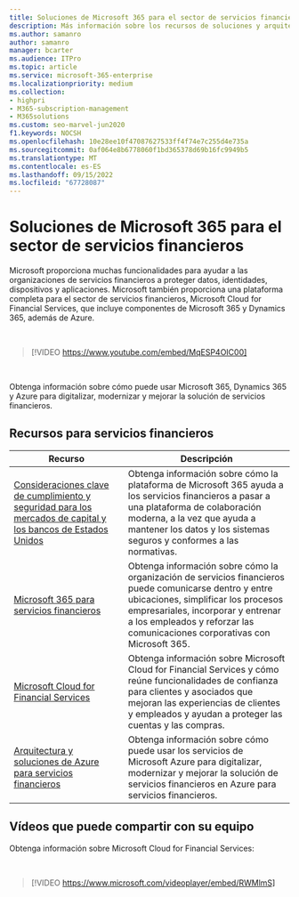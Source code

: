 ```yaml
---
title: Soluciones de Microsoft 365 para el sector de servicios financieros
description: Más información sobre los recursos de soluciones y arquitectura para el sector de servicios financieros mediante Microsoft 365
ms.author: samanro
author: samanro
manager: bcarter
ms.audience: ITPro
ms.topic: article
ms.service: microsoft-365-enterprise
ms.localizationpriority: medium
ms.collection:
- highpri
- M365-subscription-management
- M365solutions
ms.custom: seo-marvel-jun2020
f1.keywords: NOCSH
ms.openlocfilehash: 10e28ee10f47087627533ff4f74e7c255d4e735a
ms.sourcegitcommit: 0af064e8b6778060f1bd365378d69b16fc9949b5
ms.translationtype: MT
ms.contentlocale: es-ES
ms.lasthandoff: 09/15/2022
ms.locfileid: "67728087"
---
```

# <a name="microsoft-365-solutions-for-the-financial-services-industry"></a>Soluciones de Microsoft 365 para el sector de servicios financieros

Microsoft proporciona muchas funcionalidades para ayudar a las organizaciones de servicios financieros a proteger datos, identidades, dispositivos y aplicaciones. Microsoft también proporciona una plataforma completa para el sector de servicios financieros, Microsoft Cloud for Financial Services, que incluye componentes de Microsoft 365 y Dynamics 365, además de Azure.

<br>

> [!VIDEO https://www.youtube.com/embed/MqESP4OIC00]

<br>

Obtenga información sobre cómo puede usar Microsoft 365, Dynamics 365 y Azure para digitalizar, modernizar y mejorar la solución de servicios financieros.

## <a name="resources-for-financial-services"></a>Recursos para servicios financieros

|Recurso |Descripción  |
|---------|---------|
|[Consideraciones clave de cumplimiento y seguridad para los mercados de capital y los bancos de Estados Unidos](financial-services-secure-collaboration.md) | Obtenga información sobre cómo la plataforma de Microsoft 365 ayuda a los servicios financieros a pasar a una plataforma de colaboración moderna, a la vez que ayuda a mantener los datos y los sistemas seguros y conformes a las normativas. |
|[Microsoft 365 para servicios financieros](/frontline/teams-for-financial-services)    | Obtenga información sobre cómo la organización de servicios financieros puede comunicarse dentro y entre ubicaciones, simplificar los procesos empresariales, incorporar y entrenar a los empleados y reforzar las comunicaciones corporativas con Microsoft 365.      |
|[Microsoft Cloud for Financial Services](/industry/financial-services/overview)  | Obtenga información sobre Microsoft Cloud for Financial Services y cómo reúne funcionalidades de confianza para clientes y asociados que mejoran las experiencias de clientes y empleados y ayudan a proteger las cuentas y las compras.     |
| [Arquitectura y soluciones de Azure para servicios financieros](/azure/architecture/industries/finance)| Obtenga información sobre cómo puede usar los servicios de Microsoft Azure para digitalizar, modernizar y mejorar la solución de servicios financieros en Azure para servicios financieros.|

## <a name="videos-you-can-share-with-your-team"></a>Vídeos que puede compartir con su equipo

Obtenga información sobre Microsoft Cloud for Financial Services:

<br>

> [!VIDEO https://www.microsoft.com/videoplayer/embed/RWMlmS]

